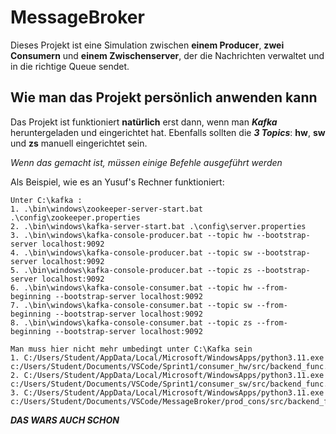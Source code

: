 # MessageBroker
Dieses Projekt ist eine Simulation zwischen **einem Producer**, **zwei Consumern** und **einem Zwischenserver**, der die Nachrichten verwaltet 
und in die richtige Queue sendet.

## Wie man das Projekt persönlich anwenden kann 
Das Projekt ist funktioniert **natürlich** erst dann, wenn man ***Kafka*** heruntergeladen und eingerichtet hat. Ebenfalls sollten die ***3 Topics***: **hw**, **sw** 
und **zs** manuell eingerichtet sein.

*Wenn das gemacht ist, müssen einige Befehle ausgeführt werden*

Als Beispiel, wie es an Yusuf's Rechner funktioniert:
```
Unter C:\kafka :
1. .\bin\windows\zookeeper-server-start.bat .\config\zookeeper.properties
2. .\bin\windows\kafka-server-start.bat .\config\server.properties
3. .\bin\windows\kafka-console-producer.bat --topic hw --bootstrap-server localhost:9092
4. .\bin\windows\kafka-console-producer.bat --topic sw --bootstrap-server localhost:9092
5. .\bin\windows\kafka-console-producer.bat --topic zs --bootstrap-server localhost:9092
6. .\bin\windows\kafka-console-consumer.bat --topic hw --from-beginning --bootstrap-server localhost:9092
7. .\bin\windows\kafka-console-consumer.bat --topic sw --from-beginning --bootstrap-server localhost:9092
8. .\bin\windows\kafka-console-consumer.bat --topic zs --from-beginning --bootstrap-server localhost:9092

Man muss hier nicht mehr umbedingt unter C:\Kafka sein
1. C:/Users/Student/AppData/Local/Microsoft/WindowsApps/python3.11.exe c:/Users/Student/Documents/VSCode/Sprint1/consumer_hw/src/backend_func.py
2. C:/Users/Student/AppData/Local/Microsoft/WindowsApps/python3.11.exe c:/Users/Student/Documents/VSCode/Sprint1/consumer_sw/src/backend_func.py
3. C:/Users/Student/AppData/Local/Microsoft/WindowsApps/python3.11.exe c:/Users/Student/Documents/VSCode/MessageBroker/prod_cons/src/backend_func.py
```
***DAS WARS AUCH SCHON***
